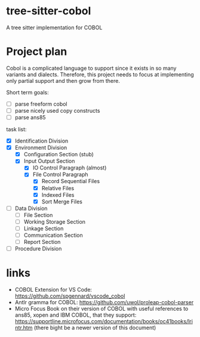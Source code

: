 # tree-sitter-cobol
A tree sitter implementation for COBOL

# Project plan
Cobol is a complicated language to support since it exists in so many variants and dialects. Therefore, this project needs to focus at implementing only partial support and then grow from there.

Short term goals:
 - [ ] parse freeform cobol
 - [ ] parse nicely used copy constructs
 - [ ] parse ans85

task list:
 - [x] Identification Division
 - [x] Environment Division
    - [x] Configuration Section (stub)
    - [x] Input Output Section
        - [x] IO Control Paragraph (almost)
        - [x] File Control Paragraph
            - [x] Record Sequential Files
            - [x] Relative Files
            - [x] Indexed Files
            - [x] Sort Merge Files
 - [ ] Data Division
   - [ ] File Section
   - [ ] Working Storage Section
   - [ ] Linkage Section
   - [ ] Communication Section
   - [ ] Report Section
 - [ ] Procedure Division

# links
 * COBOL Extension for VS Code: https://github.com/spgennard/vscode_cobol
 * Antlr gramma for COBOL: https://github.com/uwol/proleap-cobol-parser
 * Micro Focus Book on their version of COBOL with useful references to ans85, xopen and IBM COBOL, that they support: https://supportline.microfocus.com/documentation/books/oc41books/lrintr.htm (there bight be a newer version of this document)